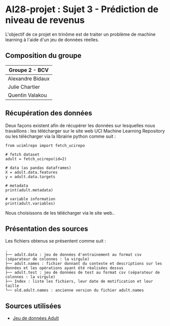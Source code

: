 # AI28-projet : Sujet 3 - Prédiction de niveau de revenus

L'objectif de ce projet en trinôme est de traiter un problème de machine learning à l'aide d'un jeu de données réelles.

## Composition du groupe

| Groupe 2 - BCV | 
| ----------- | 
| Alexandre Bidaux| 
| Julie Chartier| 
| Quentin Valakou|

## Récupération des données
Deux façons existent afin de récupérer les données sur lesquelles nous travaillons : les télécharger sur le site web UCI Machine Learning Repository ou les télécharger via la librairie python comme suit :

```
from ucimlrepo import fetch_ucirepo 
  
# fetch dataset 
adult = fetch_ucirepo(id=2) 
  
# data (as pandas dataframes) 
X = adult.data.features 
y = adult.data.targets 
  
# metadata 
print(adult.metadata) 
  
# variable information 
print(adult.variables) 
```
Nous choisissons de les télécharger via le site web..

## Présentation des sources
Les fichiers obtenus se présentent comme suit :
```
.
├── adult.data : jeu de données d'entrainement au format csv (séparateur de colonnes : la virgule)
├── adult.names : fichier donnant du contexte et descriptions sur les données et les opérations ayant été réalisées dessus
├── adult.test : jeu de données de test au format csv (séparateur de colonnes : la virgule)
├── Index : liste les fichiers, leur date de motification et leur taille
└── old.adult.names : ancienne version du fichier adult.names
```

## Sources utilisées
- [Jeu de données Adult](https://archive.ics.uci.edu/dataset/2/adult)